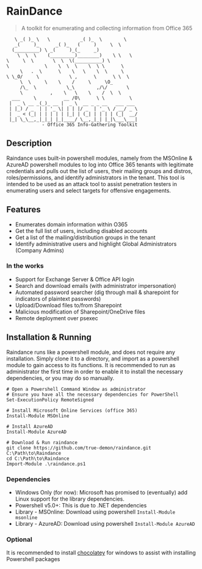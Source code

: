 # RainDance
> A toolkit for enumerating and collecting information from Office 365

```
   \ _( )_ \   \           _( )_  \        \  
   _(     )_      _( )_   (     )     \  \    
  (_________) \ _(     )_(_     _)           
    \  \  \    (_________)________)    \ \   \
\     \  \       \  \  \(__________) \     
\             \    \  \  \    \  \ \      \  
     \   .  \      \    \   \    \  \     \   
\ \_O/     \           \ ,      \      \ \  \
     \  \     \    \    /     \     \O_       
     /\_  \           \_\        ,/\/       \
     \          ,    \   \    \    /  \  \     
  ___     \          __ /O\      \ \         \
 |  _ \ __ _(_)_ __ |  _ \  __ _ _ __   ___ ___
 | |_) / _  | | '_ \| | | |/ _  | '_ \ / __/ _ \
 |  _ < (_| | | | | | |_| | (_| | | | | (_|  __/
 |_| \_\__,_|_|_| |_|____/ \__,_|_| |_|\___\___|
             - Office 365 Info-Gathering Toolkit
```

## Description

Raindance uses built-in powershell modules, namely from the MSOnline & AzureAD powershell modules to log into Office 365 tenants with
legitimate credentials and pulls out the list of users, their mailing groups and distros, roles/permissions, and identify administrators
in the tenant. This tool is intended to be used as an attack tool to assist penetration testers in enumerating users and select targets
for offensive engagements.

## Features
* Enumerates domain information within O365
* Get the full list of users, including disabled accounts
* Get a list of the mailing/distribution groups in the tenant
* Identify administrative users and highlight Global Administrators (Company Admins)

### In the works
* Support for Exchange Server & Office API login
* Search and download emails (with administrator impersonation)
* Automated password searcher (dig through mail & sharepoint for indicators of plaintext passwords)
* Upload/Download files to/from Sharepoint
* Malicious modification of Sharepoint/OneDrive files
* Remote deployment over psexec

## Installation & Running
Raindance runs like a powershell module, and does not require any installation. Simply clone it to a directory, and import as a
powershell module to gain access to its functions. It is recommended to run as administrator the first time in order to enable
it to install the necessary dependencies, or you may do so manually.

```
# Open a Powershell Command Window as administrator
# Ensure you have all the necessary dependencies for PowerShell
Set-ExecutionPolicy RemoteSigned

# Install Microsoft Online Services (office 365)
Install-Module MSOnline

# Install AzureAD
Install-Module AzureAD

# Download & Run raindance
git clone https://github.com/true-demon/raindance.git C:\Path\to\Raindance
cd C:\Path\to\Raindance
Import-Module .\raindance.ps1
```

### Dependencies
* Windows Only (for now): Microsoft has promised to (eventually) add Linux support for the library dependencies.
* Powershell v5.0+: This is due to .NET dependencies
* Library - MSOnline: Download using powershell `Install-Module msonline`
* Library - AzureAD: Download using powershell `Install-Module AzureAD`

### Optional
It is recommended to install [chocolatey](https://chocolatey.org/install "Chocolatey Installer") for windows to assist with installing Powershell packages

